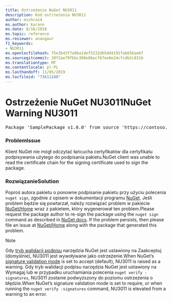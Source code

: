 ```yaml
---
title: Ostrzeżenie NuGet NU3011
description: Kod ostrzeżenia NU3011
author: mishra14
ms.author: karann
ms.date: 8/16/2018
ms.topic: reference
ms.reviewer: anangaur
f1_keywords:
- NU3011
ms.openlocfilehash: 75e3b43f7a9ba1def5232db5dd4191fab656ae6f
ms.sourcegitcommit: 39f2ae79fbbc308e06acf67ee8e24cfcdb2c831b
ms.translationtype: MT
ms.contentlocale: pl-PL
ms.lasthandoff: 11/05/2019
ms.locfileid: "73611240"
---
```

# <a name="nuget-warning-nu3011"></a><span data-ttu-id="5742a-103">Ostrzeżenie NuGet NU3011</span><span class="sxs-lookup"><span data-stu-id="5742a-103">NuGet Warning NU3011</span></span>

<pre>Package 'SamplePackage v1.0.0' from source 'https://contoso.com/index.json': The primary signature is invalid.</pre>

### <a name="issue"></a><span data-ttu-id="5742a-104">Problem</span><span class="sxs-lookup"><span data-stu-id="5742a-104">Issue</span></span>

<span data-ttu-id="5742a-105">Klient NuGet nie mógł odczytać łańcucha certyfikatów dla certyfikatu podpisywania użytego do podpisania pakietu.</span><span class="sxs-lookup"><span data-stu-id="5742a-105">NuGet client was unable to read the certificate chain for the signing certificate used to sign the package.</span></span>


### <a name="solution"></a><span data-ttu-id="5742a-106">Rozwiązanie</span><span class="sxs-lookup"><span data-stu-id="5742a-106">Solution</span></span>

<span data-ttu-id="5742a-107">Poproś autora pakietu o ponowne podpisanie pakietu przy użyciu polecenia `nuget sign`, zgodnie z opisem w dokumentacji programu [NuGet](https://docs.microsoft.com/nuget/create-packages/sign-a-package). Jeśli problem będzie się powtarzał, należy rozwiązać problem w pakiecie [NuGet/Home](https://github.com/NuGet/Home/issues) wraz z pakietem, który wygenerował ten problem.</span><span class="sxs-lookup"><span data-stu-id="5742a-107">Please request the package author to re-sign the package using the `nuget sign` command as described in [NuGet docs](https://docs.microsoft.com/nuget/create-packages/sign-a-package). If the problem persists, then please file an issue at [NuGet/Home](https://github.com/NuGet/Home/issues) along with the package that generated this problem.</span></span>


> [!Note]
> <span data-ttu-id="5742a-108">Gdy [tryb walidacji podpisu](https://docs.microsoft.com/nuget/consume-packages/installing-signed-packages#configure-package-signature-requirements) narzędzia NuGet jest ustawiony na Zaakceptuj (domyślnie), NU3011 jest wywoływane jako ostrzeżenie.</span><span class="sxs-lookup"><span data-stu-id="5742a-108">When NuGet’s [signature validation mode](https://docs.microsoft.com/nuget/consume-packages/installing-signed-packages#configure-package-signature-requirements) is set to accept (default), NU3011 is raised as a warning.</span></span> <span data-ttu-id="5742a-109">Gdy tryb walidacji podpisu narzędzia NuGet jest ustawiony na Wymagaj lub w przypadku uruchamiania polecenia `nuget verify -signatures`, NU3011 zostanie podwyższony do poziomu ostrzeżenia o błędzie.</span><span class="sxs-lookup"><span data-stu-id="5742a-109">When NuGet’s signature validation mode is set to require, or when running the `nuget verify -signatures` command, NU3011 is elevated from a warning to an error.</span></span> 
